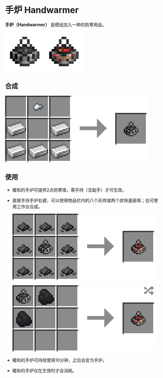 # 手炉 Handwarmer

**手炉（Handwarmer）**
是模组加入一种的防寒用品。

![手炉](../.gitbook/assets/blocks-items/handwarmer.png)

## 合成

![铁锭 * 5 + 铁粒 * 1 → 手炉 * 1](../.gitbook/assets/recipes/handwarmer_recipe.png)

## 使用

- 暖和的手炉可提供2点防寒值，需手持（含副手）才可生效。

- 直接手持手炉右键，可以使用物品栏内的八个灰烬或两个炭快速装填；也可使用工作台合成。

  ![](../.gitbook/assets/recipes/handwarmer_ash_recipe.png)
  
  ![](../.gitbook/assets/recipes/handwarmer_coal_recipe.png)

- 暖和的手炉可持续使用10分钟，之后会变为手炉。

- 暖和的手炉仅在生效时才会消耗。